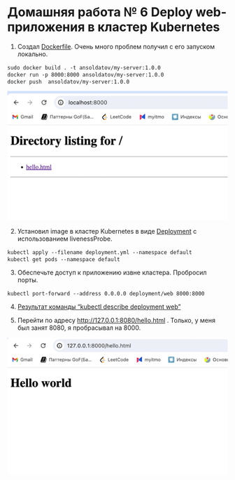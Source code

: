 # Домашняя работа № 6 Deploy web-приложения в кластер Kubernetes

1. Создал [Dockerfile](Dockerfile). Очень много проблем получил с его запуском локально.

```shell
sudo docker build . -t ansoldatov/my-server:1.0.0 
docker run -p 8000:8000 ansoldatov/my-server:1.0.0
docker push  ansoldatov/my-server:1.0.0 
```
![docker.png](docker.png)


2.  Установил image в кластер Kubernetes в виде [Deployment](deployment.yml) c использованием livenessProbe.

```shell
kubectl apply --filename deployment.yml --namespace default 
kubectl get pods --namespace default 
```

3. Обеспечьте доступ к приложению извне кластера. Пробросил порты.

```shell
kubectl port-forward --address 0.0.0.0 deployment/web 8000:8000
```

4. [Результат команды “kubectl describe deployment web”](describe.txt)

5. Перейти по адресу http://127.0.0.1:8080/hello.html . Только, у меня был занят 8080, я пробрасывал на 8000.

![img.png](img.png)
